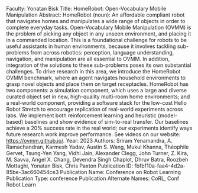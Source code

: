 Faculty: Yonatan Bisk
Title: HomeRobot: Open-Vocabulary Mobile Manipulation
Abstract: HomeRobot (noun): An affordable compliant robot that navigates homes and manipulates a wide range of objects in order to complete everyday tasks. Open-Vocabulary Mobile Manipulation (OVMM) is the problem of picking any object in any unseen environment, and placing it in a commanded location. This is a foundational challenge for robots to be useful assistants in human environments, because it involves tackling sub-problems from across robotics: perception, language understanding, navigation, and manipulation are all essential to OVMM. In addition, integration of the solutions to these sub-problems poses its own substantial challenges. To drive research in this area, we introduce the HomeRobot OVMM benchmark, where an agent navigates household environments to grasp novel objects and place them on target receptacles. HomeRobot has two components: a simulation component, which uses a large and diverse curated object set in new, high-quality multi-room home environments; and a real-world component, providing a software stack for the low-cost Hello Robot Stretch to encourage replication of real-world experiments across labs. We implement both reinforcement learning and heuristic (model-based) baselines and show evidence of sim-to-real transfer. Our baselines achieve a 20% success rate in the real world; our experiments identify ways future research work improve performance. See videos on our website: https://ovmm.github.io/.
Year: 2023
Authors: Sriram Yenamandra, A. Ramachandran, Karmesh Yadav, Austin S. Wang, Mukul Khanna, Théophile Gervet, Tsung-Yen Yang, Vidhi Jain, Alexander Clegg, John Turner, Z. Kira, M. Savva, Angel X. Chang, Devendra Singh Chaplot, Dhruv Batra, Roozbeh Mottaghi, Yonatan Bisk, Chris Paxton
Publication ID: fbfbf10a-faa4-4d2a-85be-3ac660454ce3
Publication Name: Conference on Robot Learning
Publication Type: conference
Publication Alternate Names: CoRL, Conf Robot Learn
